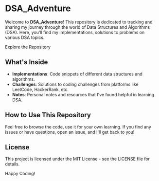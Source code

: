 # DSA_Adventure

Welcome to **DSA_Adventure**! This repository is dedicated to tracking and sharing my journey through the world of Data Structures and Algorithms (DSA). Here, you'll find my implementations, solutions to problems on various DSA topics.

Explore the Repository

## What's Inside

- **Implementations**: Code snippets of different data structures and algorithms.
- **Challenges**: Solutions to coding challenges from platforms like LeetCode, HackerRank, etc.
- **Notes**: Personal notes and resources that I've found helpful in learning DSA.

## How to Use This Repository

Feel free to browse the code, use it for your own learning. If you find any issues or have questions, open an issue, and I'll get back to you!


## License

This project is licensed under the MIT License - see the LICENSE file for details.


Happy Coding!
